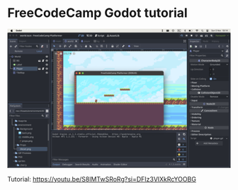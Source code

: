 # FreeCodeCamp Godot tutorial

![Screenshot of the game in the editor](./screenshot.png)

Tutorial: https://youtu.be/S8lMTwSRoRg?si=DFIz3VlXkRcYOOBG
